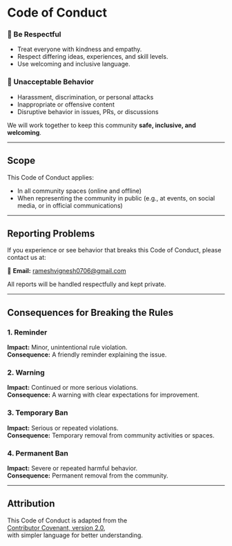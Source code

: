 # Code of Conduct

### 💬 Be Respectful
- Treat everyone with kindness and empathy.
- Respect differing ideas, experiences, and skill levels.
- Use welcoming and inclusive language.

### 🚫 Unacceptable Behavior
- Harassment, discrimination, or personal attacks
- Inappropriate or offensive content
- Disruptive behavior in issues, PRs, or discussions

We will work together to keep this community **safe, inclusive, and welcoming**.

---

## Scope

This Code of Conduct applies:

- In all community spaces (online and offline)  
- When representing the community in public (e.g., at events, on social media, or in official communications)  

---

## Reporting Problems

If you experience or see behavior that breaks this Code of Conduct, please contact us at:

📧 **Email:** [rameshvignesh0706@gmail.com](mailto:vigneshrameshrm18@gmail.com)  

All reports will be handled respectfully and kept private.

---

## Consequences for Breaking the Rules

### 1. Reminder
**Impact:** Minor, unintentional rule violation.  
**Consequence:** A friendly reminder explaining the issue.

### 2. Warning
**Impact:** Continued or more serious violations.  
**Consequence:** A warning with clear expectations for improvement.

### 3. Temporary Ban
**Impact:** Serious or repeated violations.  
**Consequence:** Temporary removal from community activities or spaces.

### 4. Permanent Ban
**Impact:** Severe or repeated harmful behavior.  
**Consequence:** Permanent removal from the community.

---

## Attribution

This Code of Conduct is adapted from the  
[Contributor Covenant, version 2.0](https://www.contributor-covenant.org/version/2/0/code_of_conduct.html),  
with simpler language for better understanding.
